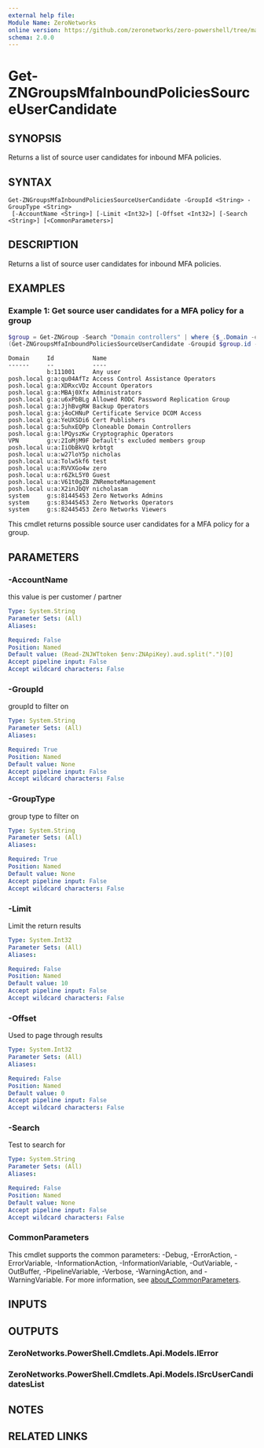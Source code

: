 ```yaml
---
external help file:
Module Name: ZeroNetworks
online version: https://github.com/zeronetworks/zero-powershell/tree/master/src/help/zeronetworks/get-zngroupsmfainboundpoliciessourceusercandidate
schema: 2.0.0
---
```


# Get-ZNGroupsMfaInboundPoliciesSourceUserCandidate

## SYNOPSIS
Returns a list of source user candidates for inbound MFA policies.

## SYNTAX

```
Get-ZNGroupsMfaInboundPoliciesSourceUserCandidate -GroupId <String> -GroupType <String>
 [-AccountName <String>] [-Limit <Int32>] [-Offset <Int32>] [-Search <String>] [<CommonParameters>]
```

## DESCRIPTION
Returns a list of source user candidates for inbound MFA policies.

## EXAMPLES

### Example 1: Get source user candidates for a MFA policy for a group
```powershell
$group = Get-ZNGroup -Search "Domain controllers" | where {$_.Domain -eq "tag"}
(Get-ZNGroupsMfaInboundPoliciesSourceUserCandidate -Groupid $group.id -GroupType tag).Items
```

```output
Domain     Id           Name
------     --           ----
           b:111001     Any user
posh.local g:a:qu04AfTz Access Control Assistance Operators
posh.local g:a:XDRxcVDz Account Operators
posh.local g:a:MBAj0Xfx Administrators
posh.local g:a:u6xPbBLg Allowed RODC Password Replication Group
posh.local g:a:JjhBvgRW Backup Operators
posh.local g:a:j4oCHNuP Certificate Service DCOM Access
posh.local g:a:YeUXSDi6 Cert Publishers
posh.local g:a:5uhxEQPp Cloneable Domain Controllers
posh.local g:a:lPQyszKw Cryptographic Operators
VPN        g:v:2IoMjM9F Default's excluded members group
posh.local u:a:IiObBkVQ krbtgt
posh.local u:a:w27loY5p nicholas
posh.local u:a:Tolw5kf6 test
posh.local u:a:RVVXGo4w zero
posh.local u:a:r6ZkL5Y0 Guest
posh.local u:a:V61t0gZB ZNRemoteManagement
posh.local u:a:X2inJbQY nicholasam
system     g:s:81445453 Zero Networks Admins
system     g:s:83445453 Zero Networks Operators
system     g:s:82445453 Zero Networks Viewers
```

This cmdlet returns possible source user candidates for a MFA policy for a group.

## PARAMETERS

### -AccountName
this value is per customer / partner

```yaml
Type: System.String
Parameter Sets: (All)
Aliases:

Required: False
Position: Named
Default value: (Read-ZNJWTtoken $env:ZNApiKey).aud.split(".")[0]
Accept pipeline input: False
Accept wildcard characters: False
```

### -GroupId
groupId to filter on

```yaml
Type: System.String
Parameter Sets: (All)
Aliases:

Required: True
Position: Named
Default value: None
Accept pipeline input: False
Accept wildcard characters: False
```

### -GroupType
group type to filter on

```yaml
Type: System.String
Parameter Sets: (All)
Aliases:

Required: True
Position: Named
Default value: None
Accept pipeline input: False
Accept wildcard characters: False
```

### -Limit
Limit the return results

```yaml
Type: System.Int32
Parameter Sets: (All)
Aliases:

Required: False
Position: Named
Default value: 10
Accept pipeline input: False
Accept wildcard characters: False
```

### -Offset
Used to page through results

```yaml
Type: System.Int32
Parameter Sets: (All)
Aliases:

Required: False
Position: Named
Default value: 0
Accept pipeline input: False
Accept wildcard characters: False
```

### -Search
Test to search for

```yaml
Type: System.String
Parameter Sets: (All)
Aliases:

Required: False
Position: Named
Default value: None
Accept pipeline input: False
Accept wildcard characters: False
```

### CommonParameters
This cmdlet supports the common parameters: -Debug, -ErrorAction, -ErrorVariable, -InformationAction, -InformationVariable, -OutVariable, -OutBuffer, -PipelineVariable, -Verbose, -WarningAction, and -WarningVariable. For more information, see [about_CommonParameters](http://go.microsoft.com/fwlink/?LinkID=113216).

## INPUTS

## OUTPUTS

### ZeroNetworks.PowerShell.Cmdlets.Api.Models.IError

### ZeroNetworks.PowerShell.Cmdlets.Api.Models.ISrcUserCandidatesList

## NOTES

## RELATED LINKS

